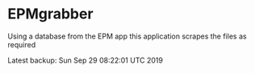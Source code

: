 # EPMgrabber
Using a database from the EPM app this application scrapes the files as required


Latest backup: Sun Sep 29 08:22:01 UTC 2019
